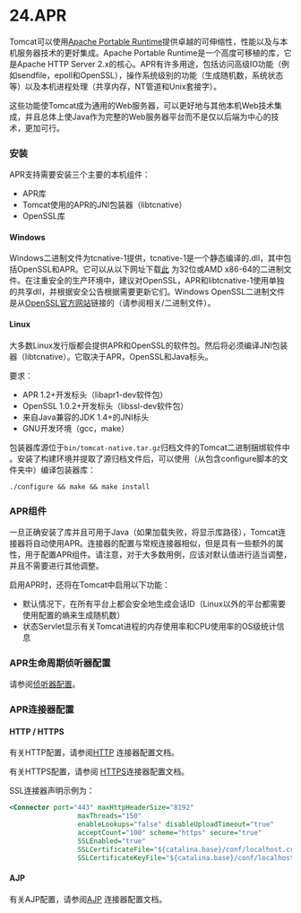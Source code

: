 # 24.APR

Tomcat可以使用[Apache Portable Runtime](https://apr.apache.org/)提供卓越的可伸缩性，性能以及与本机服务器技术的更好集成。Apache Portable Runtime是一个高度可移植的库，它是Apache HTTP Server 2.x的核心。APR有许多用途，包括访问高级IO功能（例如sendfile，epoll和OpenSSL），操作系统级别的功能（生成随机数，系统状态等）以及本机进程处理（共享内存，NT管道和Unix套接字）。

这些功能使Tomcat成为通用的Web服务器，可以更好地与其他本机Web技术集成，并且总体上使Java作为完整的Web服务器平台而不是仅以后端为中心的技术，更加可行。

### 安装

APR支持需要安装三个主要的本机组件：

- APR库
- Tomcat使用的APR的JNI包装器（libtcnative）
- OpenSSL库

#### Windows

Windows二进制文件为tcnative-1提供，tcnative-1是一个静态编译的.dll，其中包括OpenSSL和APR。它可以从以下网址下载[此](https://tomcat.apache.org/download-native.cgi) 为32位或AMD x86-64的二进制文件。在注重安全的生产环境中，建议对OpenSSL，APR和libtcnative-1使用单独的共享dll，并根据安全公告根据需要更新它们。Windows OpenSSL二进制文件是从[OpenSSL官方网站](https://www.openssl.org/)链接的（请参阅相关/二进制文件）。

#### Linux

大多数Linux发行版都会提供APR和OpenSSL的软件包。然后将必须编译JNI包装器（libtcnative）。它取决于APR，OpenSSL和Java标头。

要求：

- APR 1.2+开发标头（libapr1-dev软件包）
- OpenSSL 1.0.2+开发标头（libssl-dev软件包）
- 来自Java兼容的JDK 1.4+的JNI标头
- GNU开发环境（gcc，make）

包装器库源位于`bin/tomcat-native.tar.gz`归档文件的Tomcat二进制捆绑软件中 。安装了构建环境并提取了源归档文件后，可以使用（从包含configure脚本的文件夹中）编译包装器库：

```
./configure && make && make install
```

### APR组件

一旦正确安装了库并且可用于Java（如果加载失败，将显示库路径），Tomcat连接器将自动使用APR。连接器的配置与常规连接器相似，但是具有一些额外的属性，用于配置APR组件。请注意，对于大多数用例，应该对默认值进行适当调整，并且不需要进行其他调整。

启用APR时，还将在Tomcat中启用以下功能：

- 默认情况下，在所有平台上都会安全地生成会话ID（Linux以外的平台都需要使用配置的熵来生成随机数）
- 状态Servlet显示有关Tomcat进程的内存使用率和CPU使用率的OS级统计信息

### APR生命周期侦听器配置

请参阅[侦听器配置](http://tomcat.apache.org/tomcat-9.0-doc/config/listeners.html#APR_Lifecycle_Listener_-_org.apache.catalina.core.AprLifecycleListener)。

### APR连接器配置

#### HTTP / HTTPS

有关HTTP配置，请参阅[HTTP](http://tomcat.apache.org/tomcat-9.0-doc/config/http.html) 连接器配置文档。

有关HTTPS配置，请参阅 [HTTPS](http://tomcat.apache.org/tomcat-9.0-doc/config/http.html#SSL_Support)连接器配置文档。

SSL连接器声明示例为：

```xml
<Connector port="443" maxHttpHeaderSize="8192"
                 maxThreads="150"
                 enableLookups="false" disableUploadTimeout="true"
                 acceptCount="100" scheme="https" secure="true"
                 SSLEnabled="true"
                 SSLCertificateFile="${catalina.base}/conf/localhost.crt"
                 SSLCertificateKeyFile="${catalina.base}/conf/localhost.key" />
```

#### AJP

有关AJP配置，请参阅[AJP](http://tomcat.apache.org/tomcat-9.0-doc/config/ajp.html) 连接器配置文档。